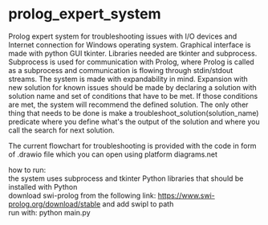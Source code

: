 # prolog_expert_system

Prolog expert system for troubleshooting issues with I/O devices and Internet connection for Windows operating system.
Graphical interface is made with python GUI tkinter. Libraries needed are tkinter and subprocess.
Subprocess is used for communication with Prolog, where Prolog is called as a subprocess and communication is flowing
through stdin/stdout streams. 
The system is made with expandability in mind. Expansion with new solution for known issues should be made by 
declaring a solution with solution name and set of conditions that have to be met. If those conditions are met,
the system will recommend the defined solution. The only other thing that needs to be done is make a 
troubleshoot_solution(solution_name) predicate where you define what's the output of the solution and where 
you call the search for next solution. 

The current flowchart for troubleshooting is provided with the code in form of .drawio file which you can open
using platform diagrams.net

how to run: <br>
the system uses subprocess and tkinter Python libraries that should be installed with Python<br>
download swi-prolog from the following link: https://www.swi-prolog.org/download/stable and add swipl to path<br>
run with: python main.py<br>
